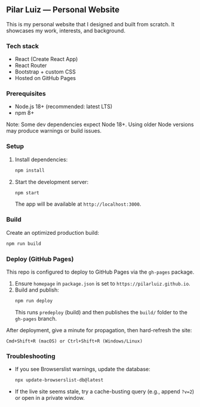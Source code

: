 ## Pilar Luiz — Personal Website

This is my personal website that I designed and built from scratch. It showcases my work, interests, and background.

### Tech stack
- React (Create React App)
- React Router
- Bootstrap + custom CSS
- Hosted on GitHub Pages

### Prerequisites
- Node.js 18+ (recommended: latest LTS)
- npm 8+

Note: Some dev dependencies expect Node 18+. Using older Node versions may produce warnings or build issues.

### Setup
1. Install dependencies:
   ```bash
   npm install
   ```

2. Start the development server:
   ```bash
   npm start
   ```
   The app will be available at `http://localhost:3000`.

### Build
Create an optimized production build:
```bash
npm run build
```

### Deploy (GitHub Pages)
This repo is configured to deploy to GitHub Pages via the `gh-pages` package.

1. Ensure `homepage` in `package.json` is set to `https://pilarluiz.github.io`.
2. Build and publish:
   ```bash
   npm run deploy
   ```
   This runs `predeploy` (build) and then publishes the `build/` folder to the `gh-pages` branch.

After deployment, give a minute for propagation, then hard-refresh the site:
```
Cmd+Shift+R (macOS) or Ctrl+Shift+R (Windows/Linux)
```

### Troubleshooting
- If you see Browserslist warnings, update the database:
  ```bash
  npx update-browserslist-db@latest
  ```
- If the live site seems stale, try a cache-busting query (e.g., append `?v=2`) or open in a private window.


